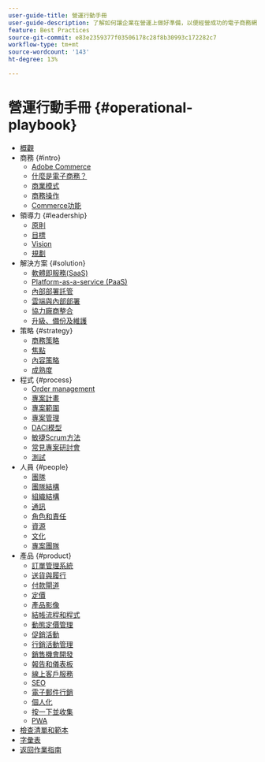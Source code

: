```yaml
---
user-guide-title: 營運行動手冊
user-guide-description: 了解如何讓企業在營運上做好準備，以便經營成功的電子商務網站。
feature: Best Practices
source-git-commit: e83e2359377f03506178c28f8b30993c172282c7
workflow-type: tm+mt
source-wordcount: '143'
ht-degree: 13%

---
```



# 營運行動手冊 {#operational-playbook}

- [概觀](overview.md)
- 商務 {#intro}
   - [Adobe Commerce](intro/commerce.md)
   - [什麼是電子商務？](intro/ecommerce.md)
   - [商業模式](intro/business-model.md)
   - [商務操作](intro/operations.md)
   - [Commerce功能](intro/features.md)
- 領導力 {#leadership}
   - [原則](leadership/principles.md)
   - [目標](leadership/goals.md)
   - [Vision](leadership/vision.md)
   - [規劃](leadership/planning.md)
- 解決方案 {#solution}
   - [軟體即服務(SaaS)](solution/software-service.md)
   - [Platform-as-a-service (PaaS)](solution/platform-service.md)
   - [內部部署託管](solution/on-premises.md)
   - [雲端與內部部署](solution/hosting-comparison.md)
   - [協力廠商整合](solution/integrations.md)
   - [升級、備份及維護](solution/maintenance.md)
- 策略 {#strategy}
   - [商務策略](strategy/commerce.md)
   - [焦點](strategy/focus.md)
   - [內容策略](strategy/content.md)
   - [成熟度](strategy/maturity.md)
- 程式 {#process}
   - [Order management](process/order-management.md)
   - [專案計畫](process/project-plan.md)
   - [專案範圍](process/project-scope.md)
   - [專案管理](process/project-management.md)
   - [DACI模型](process/project-management-framework.md)
   - [敏捷Scrum方法](process/agile-scrum.md)
   - [常見專案研討會](process/project-workshops.md)
   - [測試](process/testing.md)
- 人員 {#people}
   - [團隊](people/teams.md)
   - [團隊結構](people/team-structure.md)
   - [組織結構](people/organizational-structure.md)
   - [通訊](people/communication.md)
   - [角色和責任](people/roles-responsibilities.md)
   - [資源](people/resources.md)
   - [文化](people/culture.md)
   - [專案團隊](people/project-teams.md)
- 產品 {#product}
   - [訂單管理系統](product/order-management-systems.md)
   - [送貨與履行](product/shipping-fulfillment.md)
   - [付款閘道](product/payment-gateways.md)
   - [定價](product/pricing.md)
   - [產品影像](product/images.md)
   - [結帳流程和程式](product/checkout.md)
   - [動態定價管理](product/dynamic-pricing.md)
   - [促銷活動](product/promotions.md)
   - [行銷活動管理](product/campaign-management.md)
   - [銷售機會開發](product/lead-generation.md)
   - [報告和儀表板](product/reporting.md)
   - [線上客戶服務](product/customer-service.md)
   - [SEO](product/search-engine-optimization.md)
   - [電子郵件行銷](product/marketing.md)
   - [個人化](product/personalization.md)
   - [按一下並收集](product/click-collect.md)
   - [PWA](product/progressive-web-app.md)
- [檢查清單和範本](checklists-templates/home.md)
- [字彙表](glossary.md)
- [返回作業指南](https://experienceleague.adobe.com/docs/commerce-operations/operational-guides/home.html)

